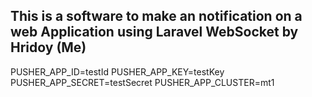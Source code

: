 ## This is a software to make an notification on a web Application using Laravel WebSocket by Hridoy (Me)


PUSHER_APP_ID=testId
PUSHER_APP_KEY=testKey
PUSHER_APP_SECRET=testSecret
PUSHER_APP_CLUSTER=mt1